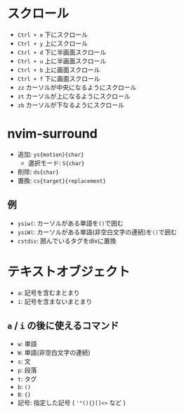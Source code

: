 # スクロール

- `Ctrl + e` 下にスクロール
- `Ctrl + y` 上にスクロール
- `Ctrl + d` 下に半画面スクロール
- `Ctrl + u` 上に半画面スクロール
- `Ctrl + b` 上に画面スクロール
- `Ctrl + f` 下に画面スクロール
- `zz` カーソルが中央になるようにスクロール
- `zt` カーソルが上になるようにスクロール
- `zb` カーソルが下なるようにスクロール

# nvim-surround

- 追加: `ys{motion}{char}`
  - 選択モード: `S{char}`
- 削除: `ds{char}`
- 置換: `cs{target}{replacement}`

## 例

- `ysiw(`: カーソルがある単語を`()`で囲む
- `ysiW(`: カーソルがある単語(非空白文字の連続)を`()`で囲む
- `cstdiv`: 囲んでいるタグをdivに置換

# テキストオブジェクト

- `a`: 記号を含むまとまり
- `i`: 記号を含まないまとまり

## `a` / `i` の後に使えるコマンド

- `w`: 単語
- `W`: 単語(非空白文字の連続)
- `s`: 文
- `p`: 段落
- `t`: タグ
- `b`: `()`
- `B`: `{}`
- 記号: 指定した記号 ( `'"(){}[]<>` など )
